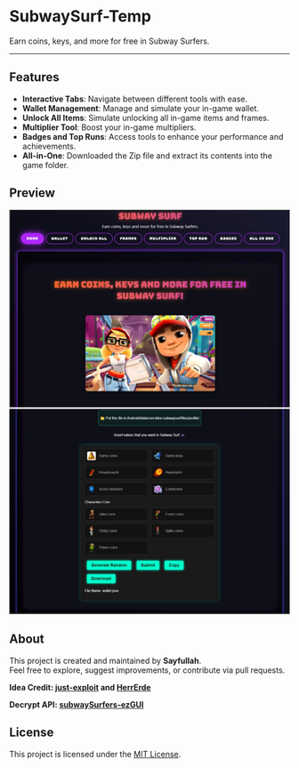 # SubwaySurf-Temp

Earn coins, keys, and more for free in Subway Surfers.

---

## Features

- **Interactive Tabs**: Navigate between different tools with ease.
- **Wallet Management**: Manage and simulate your in-game wallet.
- **Unlock All Items**: Simulate unlocking all in-game items and frames.
- **Multiplier Tool**: Boost your in-game multipliers.
- **Badges and Top Runs**: Access tools to enhance your performance and achievements.
- **All-in-One**: Downloaded the Zip file and extract its contents into the game folder.


## Preview

![Screenshot](preview/preview1.jpg) 
![Screenshot](preview/preview2.jpg)  

## About

This project is created and maintained by **Sayfullah**.  
Feel free to explore, suggest improvements, or contribute via pull requests.

**Idea Credit: [just-exploit](https://github.com/just-exploit/SubwayHackWEB) and [HerrErde](https://github.com/HerrErde/subway_gen)**

**Decrypt API: [subwaySurfers-ezGUI](https://github.com/lea0o0oo/subwaySurfers-ezGUI)**

## License

This project is licensed under the [MIT License](LICENSE).

